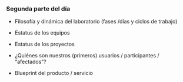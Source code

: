 ### Segunda parte del día

* Filosofía y dinámica del laboratorio (fases /días y ciclos de trabajo)

* Estatus de los equipos

* Estatus de los proyectos

* ¿Quiénes son nuestros (primeros) usuarios / participantes / “afectados”?

* Blueprint del producto / servicio
